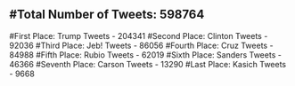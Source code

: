#Total Number of Tweets: 598764 
---
#First Place: Trump Tweets - 204341
#Second Place: Clinton Tweets - 92036
#Third Place: Jeb! Tweets - 86056
#Fourth Place: Cruz Tweets - 84988
#Fifth Place: Rubio Tweets - 62019
#Sixth Place: Sanders Tweets - 46366
#Seventh Place: Carson Tweets - 13290
#Last Place: Kasich Tweets - 9668

